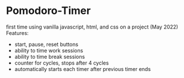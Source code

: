 # Pomodoro-Timer
first time using vanilla javascript, html, and css on a project (May 2022)
Features: 
- start, pause, reset buttons
- ability to time work sessions
- ability to time break sessions
- counter for cycles, stops after 4 cycles
- automatically starts each timer after previous timer ends

